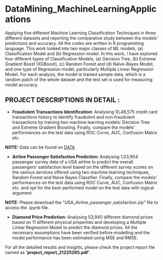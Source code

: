 # DataMining_MachineLearningApplications

Applying five different Machine Learning Classification Techniques in three different datasets and reporting the comparative study between the models' predictions and accuracy. All the codes are written in R programming language. This work looked into two major classes of ML models, (a) Classification Model and (b) Regression model. In this work, I have explored four different types of Classification Models, (a) Decision Tree, (b) Extreme Gradient Boost (XGBoost), (c) Random Forest and (d) Naïve-Bayes Model; and one type of Regression model, particularly Multiple Linear Regression Model. For each analysis, the model is trained sample data, which is a random patch of the whole dataset and the test set is used for measuring model accuracy. 

## PROJECT DESCRIPTIONS IN DETAIL :

* <b>Fraudulent Transactions Identification:</b>
Analysing 10,48,575 credit card transactions history to identify fraudulent and non‐fraudulent transactions by training two machine learning models: Decision Tree and Extreme Gradient Boosting. Finally, compare the models’ performances on the test data using ROC Curve, AUC, Confusion Matrix etc.

<b>NOTE:</b> Data can be found on [DATA](https://drive.google.com/file/d/1GRU_7RRZCGkcf9YhtWyHb5QPq7nte2H7/view?usp=share_link)

* <b>Airline Passenger Satisfaction Prediction: </b>
Analysing 1,03,904 passenger survey data of a USA airline to predict the overall passengers’ satisfaction level based on the different survey scores on the various services offered using two machine learning techniques, Random Forest and Naive Bayes Classifier. Finally, compare the models’ performances on the test data using ROC Curve, AUC, Confusion Matrix etc. and opt for the best-performed model on the test data with logical argument.

<b>NOTE:</b> Please download the "USA_Airline_passenger_satisfaction.zip" file to access the .ipynb file.  

* <b>Diamond Price Prediction: </b> 
Analysing 53,940 different diamond prices based on 11 different physical properties and developing a Multiple Linear Regression Model to predict the diamond prices. All the necessary assumptions have been verified before modelling and the model performance has been estimated using MSE and RMSE.

For all the detailed results and insights, please check the project report file named as <b>'project_report_21225265.pdf'</b>.
